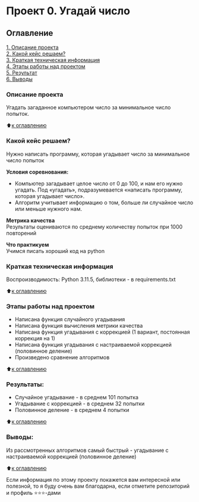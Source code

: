 # Проект 0. Угадай число

## Оглавление  
[1. Описание проекта](.README.md#Описание-проекта)  
[2. Какой кейс решаем?](.README.md#Какой-кейс-решаем)  
[3. Краткая техническая информация](.README.md#Краткая-техническая-информация)  
[4. Этапы работы над проектом](.README.md#Этапы-работы-над-проектом)  
[5. Результат](.README.md#Результат)    
[6. Выводы](.README.md#Выводы) 


### Описание проекта    
Угадать загаданное компьютером число за минимальное число попыток.

:arrow_up:[к оглавлению](_)


### Какой кейс решаем?    
Нужно написать программу, которая угадывает число за минимальное число попыток

**Условия соревнования:**  
- Компьютер загадывает целое число от 0 до 100, и нам его нужно угадать. Под «угадать», подразумевается «написать программу, которая угадывает число».
- Алгоритм учитывает информацию о том, больше ли случайное число или меньше нужного нам.

**Метрика качества**     
Результаты оцениваются по среднему количеству попыток при 1000 повторений

**Что практикуем**     
Учимся писать хороший код на python

### Краткая техническая информация

Воспроизводимость: Python 3.11.5, библиотеки - в requirements.txt

:arrow_up:[к оглавлению](.README.md#Оглавление)

### Этапы работы над проектом  
- Написана функция случайного угадывания
- Написана функция вычисления метрики качества
- Написана функция угадывания с коррекцией (1 вариант, постоянная коррекция на 1)
- Написана функция угадывания с настраиваемой коррекцией (половинное деление)
- Произведено сравнение алгоритмов

:arrow_up:[к оглавлению](.README.md#Оглавление)


### Результаты:  
- Случайное угадывание - в среднем 101 попытка
- Угадывание с коррекцией - в среднем 32 попытки
- Половинное деление - в среднем 4 попытки

:arrow_up:[к оглавлению](.README.md#Оглавление)


### Выводы:  
Из рассмотренных алгоритмов самый быстрый - угадывание с настраиваемой коррекцией (половинное деление)

:arrow_up:[к оглавлению](.README.md#Оглавление)


Если информация по этому проекту покажется вам интересной или полезной, то я буду очень вам благодарна, если отметите репозиторий и профиль ⭐️⭐️⭐️-дами